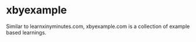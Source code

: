 # xbyexample
Similar to learnxinyminutes.com, xbyexample.com is a collection of example based learnings.

